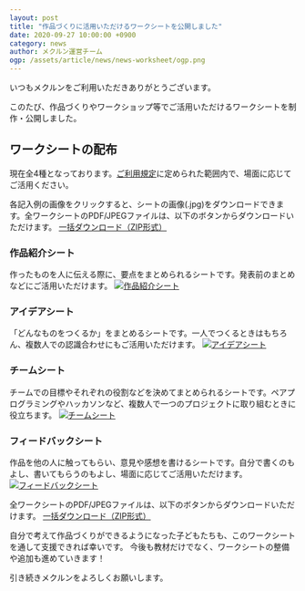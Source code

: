 ```yaml
---
layout: post
title: "作品づくりに活用いただけるワークシートを公開しました"
date: 2020-09-27 10:00:00 +0900
category: news
author: メクルン運営チーム
ogp: /assets/article/news/news-worksheet/ogp.png
---
```

いつもメクルンをご利用いただきありがとうございます。

このたび、作品づくりやワークショップ等でご活用いただけるワークシートを制作・公開しました。

## ワークシートの配布
現在全4種となっております。[ご利用規定](/term-of-use/)に定められた範囲内で、場面に応じてご活用ください。

各記入例の画像をクリックすると、シートの画像(.jpg)をダウンロードできます。全ワークシートのPDF/JPEGファイルは、以下のボタンからダウンロードいただけます。
<a href="/assets/images/worksheets/worksheets_v1.zip" class="button btn-blue btn-article" target="_blank" rel="noopener nofollow noreferrer" download="/assets/images/worksheets/worksheets_v1.zip">一括ダウンロード（ZIP形式） <i class="fas fa-download"></i></a>

### 作品紹介シート
作ったものを人に伝える際に、要点をまとめられるシートです。発表前のまとめなどにご活用いただけます。
[![作品紹介シート](/presentation.png)](/assets/images/worksheets/presentation.jpg)

### アイデアシート
「どんなものをつくるか」をまとめるシートです。一人でつくるときはもちろん、複数人での認識合わせにもご活用いただけます。
[![アイデアシート](/idea.png)](/assets/images/worksheets/idea.jpg)

### チームシート
チームでの目標やそれぞれの役割などを決めてまとめられるシートです。ペアプログラミングやハッカソンなど、複数人で一つのプロジェクトに取り組むときに役立ちます。
[![チームシート](/team.png)](/assets/images/worksheets/team.jpg)

### フィードバックシート
作品を他の人に触ってもらい、意見や感想を書けるシートです。自分で書くのもよし、書いてもらうのもよし、場面に応じてご活用いただけます。
[![フィードバックシート](/feedback.png)](/assets/images/worksheets/feedback.jpg)


全ワークシートのPDF/JPEGファイルは、以下のボタンからダウンロードいただけます。
<a href="/assets/images/worksheets/worksheets_v1.zip" class="button btn-blue btn-article" target="_blank" rel="noopener nofollow noreferrer" download="/assets/images/worksheets/worksheets_v1.zip">一括ダウンロード（ZIP形式） <i class="fas fa-download"></i></a>


自分で考えて作品づくりができるようになった子どもたちも、このワークシートを通して支援できれば幸いです。
今後も教材だけでなく、ワークシートの整備や追加も進めていきます！

引き続きメクルンをよろしくお願いします。

<style>
a img {
  cursor: zoom-in;
}
</style>
